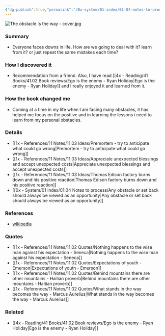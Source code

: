 ```yaml
---
{"dg-publish":true,"permalink":"/0x-system/01-index/01-04-notes-to-process/the-obstacle-is-the-way-ryan-holliday/","title":"The obstacle is the way - Ryan Holliday","dgShowBacklinks":false}
---
```


![The obstacle is the way - cover.jpg](/img/user/0x%20-%20System/01%20Index/01.04%20Notes%20to%20process/The%20obstacle%20is%20the%20way%20-%20cover.jpg)

### Summary
- Everyone faces downs in life. How are we going to deal with it? learn from it? or just repeat the same mistakes each time?

### How I discovered it
- Recommendation from a friend. Also, I have read [[4x - Reading/41 Books/41.02 Book reviews/Ego is the enemy - Ryan Holiday\|Ego is the enemy - Ryan Holiday]] and I really enjoyed it and learned from it.

### How the book changed me
- Coming at a time in my life when I am facing many obstacles,  it has helped me focus on the postiive and in learning the lessons i need to learn from my personal obstacles.

### Details
- [[1x - References/11 Notes/11.03 Ideas/Premortem - try to anticipate what could go wrong\|Premortem - try to anticipate what could go wrong]]
- [[1x - References/11 Notes/11.03 Ideas/Appreciate unexpected blessings and accept unexpected costs\|Appreciate unexpected blessings and accept unexpected costs]]
- [[1x - References/11 Notes/11.03 Ideas/Thomas Edison factory burns down and his positive reaction\|Thomas Edison factory burns down and his positive reaction]]
- [[0x - System/01 Index/01.04 Notes to process/Any obstacle or set back should always be viewed as an opportunity\|Any obstacle or set back should always be viewed as an opportunity]]

### References
- [wikipedia]()

### Quotes
- [[1x - References/11 Notes/11.02 Quotes/Nothing happens to the wise man against his expectation - Seneca\|Nothing happens to the wise man against his expectation - Seneca]]
- [[1x - References/11 Notes/11.02 Quotes/Expectations of youth - Emerson\|Expectations of youth - Emerson]]
- [[1x - References/11 Notes/11.02 Quotes/Behind mountains there are other mountains - Haitian proverb\|Behind mountains there are other mountains - Haitian proverb]]
- [[1x - References/11 Notes/11.02 Quotes/What stands in the way becomes the way - Marcus Aurelius\|What stands in the way becomes the way - Marcus Aurelius]]

### Related
- [[4x - Reading/41 Books/41.02 Book reviews/Ego is the enemy - Ryan Holiday\|Ego is the enemy - Ryan Holiday]]
